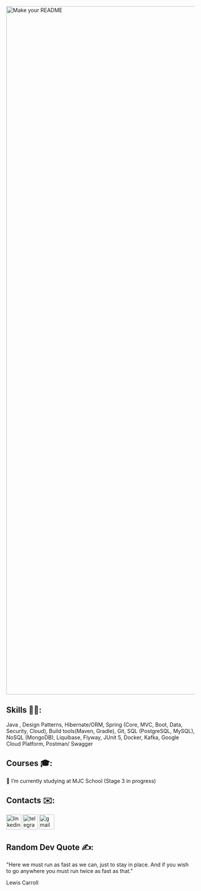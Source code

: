 <img width="1834" alt="Make your README" src="https://github.com/ArtyomPashun/ArtyomPashun/assets/55047614/3ab02e39-fffa-451e-8798-b7d6bd5e7ada">

## Skills :technologist:: 
Java , Design Patterns, Hibernate/ORM, Spring (Core, MVC, Boot, Data, Security, Cloud), Build tools(Maven, Gradle), Git, SQL (PostgreSQL, MySQL), NoSQL (MongoDB), Liquibase, Flyway, JUnit 5, Docker, Kafka, Google Cloud Platform, Postman/ Swagger

## Courses :mortar_board::
🌱 I’m currently studying at MJC School (Stage 3 in progress)

## Contacts :envelope::
[<img src='https://cdn.jsdelivr.net/npm/simple-icons@3.0.1/icons/linkedin.svg' alt='linkedin' height='40'>](https://www.linkedin.com/in/artsiom-pashun//)  [<img src='https://cdn.jsdelivr.net/npm/simple-icons@3.0.1/icons/telegram.svg' alt='telegram' height='40'>](https://t.me/artyom_p)  [<img src='https://cdn.jsdelivr.net/npm/simple-icons@3.0.1/icons/gmail.svg' alt='gmail' height='40'>](mailto:artyom.pashun@gmail.com)

## Random Dev Quote ✍️:
 "Here we must run as fast as we can, just to stay in place. And if you wish to go anywhere you must run twice as fast as that."
 
 
 Lewis Carroll
